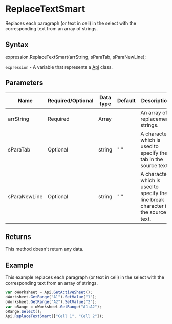 # ReplaceTextSmart

Replaces each paragraph (or text in cell) in the select with the corresponding text from an array of strings.

## Syntax

expression.ReplaceTextSmart(arrString, sParaTab, sParaNewLine);

`expression` - A variable that represents a [Api](../Api.md) class.

## Parameters

| **Name** | **Required/Optional** | **Data type** | **Default** | **Description** |
| ------------- | ------------- | ------------- | ------------- | ------------- |
| arrString | Required | Array |  | An array of replacement strings. |
| sParaTab | Optional | string | " " | A character which is used to specify the tab in the source text. |
| sParaNewLine | Optional | string | " " | A character which is used to specify the line break character in the source text. |

## Returns

This method doesn't return any data.

## Example

This example replaces each paragraph (or text in cell) in the select with the corresponding text from an array of strings.

```javascript
var oWorksheet = Api.GetActiveSheet();
oWorksheet.GetRange("A1").SetValue("1");
oWorksheet.GetRange("A2").SetValue("2");
var oRange = oWorksheet.GetRange("A1:A2");
oRange.Select();
Api.ReplaceTextSmart(["Cell 1", "Cell 2"]);
```
